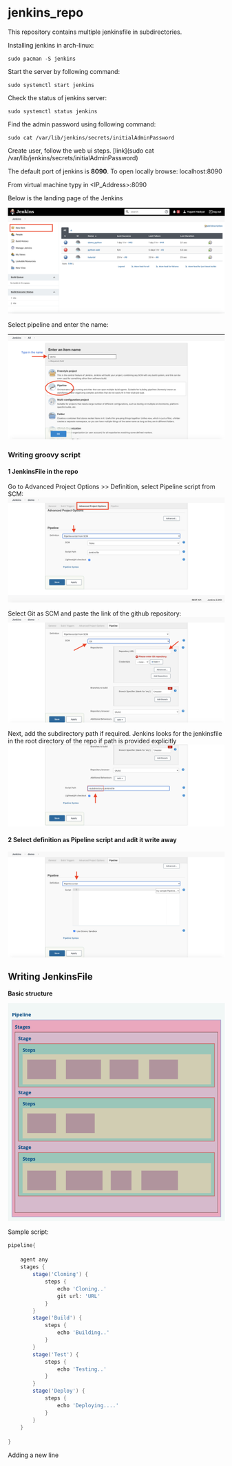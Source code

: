 # jenkins_repo
 

This repository contains multiple jenkinsfile in subdirectories.



Installing jenkins in arch-linux:

```shell
sudo pacman -S jenkins
```

Start the server by following command:

```shell
sudo systemctl start jenkins
```

Check the status of jenkins server:

```shell
sudo systemctl status jenkins
```

Find the admin password using following command:

```shell
sudo cat /var/lib/jenkins/secrets/initialAdminPassword
```

Create user, follow the web ui steps. [link](sudo cat /var/lib/jenkins/secrets/initialAdminPassword)

The default port of jenkins is **8090**. To open locally browse: localhost:8090

From virtual machine typy in <IP_Address>:8090



Below is the landing page of the Jenkins

<img src="./Screenshot 2020-09-01 at 2.34.06 PM.png">


Select pipeline and enter the name:

<img src="./Screenshot 2020-09-01 at 2.38.49 PM.png">


### Writing groovy script



#### 1 JenkinsFile in the repo

Go to Advanced Project Options >> Definition, select Pipeline script from SCM:
<img src="./Screenshot 2020-09-01 at 2.50.38 PM.png">


Select Git as SCM and paste the link of the github repository:
<img src="./Screenshot 2020-09-01 at 2.55.03 PM.png">


Next, add the subdirectory path if required. Jenkins looks for the jenkinsfile in the root directory of the repo if path is provided explicitly
<img src="./Screenshot 2020-09-01 at 2.57.22 PM.png">


#### 2 Select definition as Pipeline script and adit it write away
<img src="./Screenshot 2020-09-01 at 3.01.24 PM.png">


## Writing JenkinsFile

 **Basic structure**
 
<img src="./untitled (6).png">


Sample script:

```groovy
pipeline{
  
    agent any
    stages {
        stage('Cloning') {
            steps {
                echo 'Cloning..'
              	git url: 'URL'
            }
        }
        stage('Build') {
            steps {
                echo 'Building..'
            }
        }
        stage('Test') {
            steps {
                echo 'Testing..'
            }
        }
        stage('Deploy') {
            steps {
                echo 'Deploying....'
            }
        }
    }
  
}
```

Adding a new line
